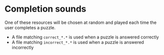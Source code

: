 # Completion sounds
One of these resources will be chosen at random and played each time the user completes a puzzle.

 - A file matching `correct_*.*` is used when a puzzle is answered correctly
 - A file matching `incorrect_*.*` is used when a puzzle is answered incorrectly
